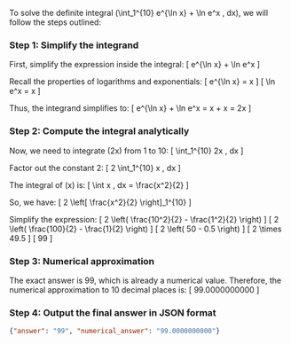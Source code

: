 To solve the definite integral \(\int_1^{10} e^{\ln x} + \ln e^x \, dx\), we will follow the steps outlined:

### Step 1: Simplify the integrand

First, simplify the expression inside the integral:
\[ e^{\ln x} + \ln e^x \]

Recall the properties of logarithms and exponentials:
\[ e^{\ln x} = x \]
\[ \ln e^x = x \]

Thus, the integrand simplifies to:
\[ e^{\ln x} + \ln e^x = x + x = 2x \]

### Step 2: Compute the integral analytically

Now, we need to integrate \(2x\) from 1 to 10:
\[ \int_1^{10} 2x \, dx \]

Factor out the constant 2:
\[ 2 \int_1^{10} x \, dx \]

The integral of \(x\) is:
\[ \int x \, dx = \frac{x^2}{2} \]

So, we have:
\[ 2 \left[ \frac{x^2}{2} \right]_1^{10} \]

Simplify the expression:
\[ 2 \left( \frac{10^2}{2} - \frac{1^2}{2} \right) \]
\[ 2 \left( \frac{100}{2} - \frac{1}{2} \right) \]
\[ 2 \left( 50 - 0.5 \right) \]
\[ 2 \times 49.5 \]
\[ 99 \]

### Step 3: Numerical approximation

The exact answer is 99, which is already a numerical value. Therefore, the numerical approximation to 10 decimal places is:
\[ 99.0000000000 \]

### Step 4: Output the final answer in JSON format

```json
{"answer": "99", "numerical_answer": "99.0000000000"}
```
